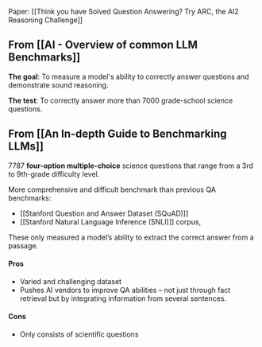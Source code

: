 Paper: [[Think you have Solved Question Answering? Try ARC, the AI2 Reasoning Challenge]]

## From [[AI - Overview of common LLM Benchmarks]]

**The goal**: To measure a model's ability to correctly answer questions and demonstrate sound reasoning.

 **The test**: To correctly answer more than 7000 grade-school science questions.

## From [[An In-depth Guide to Benchmarking LLMs]]

 7787 **four-option multiple-choice** science questions that range from a 3rd to 9th-grade difficulty level.

More comprehensive and difficult benchmark than previous QA benchmarks:
+ [[Stanford Question and Answer Dataset (SQuAD)]]
+ [[Stanford Natural Language Inference (SNLI)]] corpus, 

These only measured a model’s ability to extract the correct answer from a passage.

#### Pros
+ Varied and challenging dataset
+ Pushes AI vendors to improve QA abilities – not just through fact retrieval but by integrating information from several sentences.  
#### Cons
+ Only consists of scientific questions 
